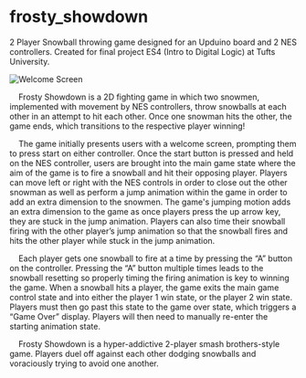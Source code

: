 # frosty_showdown
2 Player Snowball throwing game designed for an Upduino board and 2 NES controllers. Created for final project ES4 (Intro to Digital Logic) at Tufts University.

![Welcome Screen](./frosty_showdown_images/welcome_screen)


&nbsp;&nbsp;&nbsp;&nbsp;Frosty Showdown is a 2D fighting game in which two snowmen, implemented with movement by NES controllers, throw snowballs at each other in an attempt to hit each other. Once one snowman hits the other, the game ends, which transitions to the respective player winning!

&nbsp;&nbsp;&nbsp;&nbsp;The game initially presents users with a welcome screen, prompting them to press start on either controller. Once the start button is pressed and held on the NES controller, users are brought into the main game state where the aim of the game is to fire a snowball and hit their opposing player. Players can move left or right with the NES controls in order to close out the other snowman as well as perform a jump animation within the game in order to add an extra dimension to the snowmen. The game's jumping motion adds an extra dimension to the game as once players press the up arrow key, they are stuck in the jump animation. Players can also time their snowball firing with the other player’s jump animation so that the snowball fires and hits the other player while stuck in the jump animation.

&nbsp;&nbsp;&nbsp;&nbsp;Each player gets one snowball to fire at a time by pressing the “A” button on the controller. Pressing the “A” button multiple times leads to the snowball resetting so properly timing the firing animation is key to winning the game.
When a snowball hits a player, the game exits the main game control state and into either the player 1 win state, or the player 2 win state. Players must then go past this state to the game over state, which triggers a “Game Over” display. Players will then need to manually re-enter the starting animation state.

&nbsp;&nbsp;&nbsp;&nbsp;Frosty Showdown is a hyper-addictive 2-player smash brothers-style game. Players duel off against each other dodging snowballs and voraciously trying to avoid one another.
